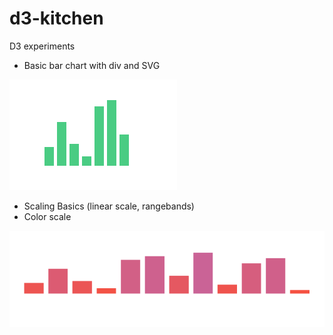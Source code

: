 # d3-kitchen
D3 experiments 

- Basic bar chart with div and SVG

![Basics](https://github.com/anshad/d3-kitchen/raw/master/screens/0-basics.png "Basic bar chart")

- Scaling Basics (linear scale, rangebands)
- Color scale

![Color Scale](https://github.com/anshad/d3-kitchen/raw/master/screens/3-color-scale.png "Color Scale")
